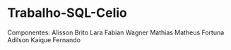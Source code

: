 # Trabalho-SQL-Celio

Componentes:
Alisson Brito
Lara Fabian
Wagner Mathias
Matheus Fortuna
Adilson
Kaique
Fernando 